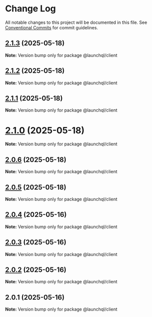 # Change Log

All notable changes to this project will be documented in this file.
See [Conventional Commits](https://conventionalcommits.org) for commit guidelines.

## [2.1.3](https://github.com/launchql/launchql/compare/@launchql/client@2.1.2...@launchql/client@2.1.3) (2025-05-18)

**Note:** Version bump only for package @launchql/client





## [2.1.2](https://github.com/launchql/launchql/compare/@launchql/client@2.1.1...@launchql/client@2.1.2) (2025-05-18)

**Note:** Version bump only for package @launchql/client





## [2.1.1](https://github.com/launchql/launchql/compare/@launchql/client@2.1.0...@launchql/client@2.1.1) (2025-05-18)

**Note:** Version bump only for package @launchql/client





# [2.1.0](https://github.com/launchql/launchql/compare/@launchql/client@2.0.6...@launchql/client@2.1.0) (2025-05-18)

**Note:** Version bump only for package @launchql/client





## [2.0.6](https://github.com/launchql/launchql/compare/@launchql/client@2.0.5...@launchql/client@2.0.6) (2025-05-18)

**Note:** Version bump only for package @launchql/client





## [2.0.5](https://github.com/launchql/launchql/compare/@launchql/client@2.0.4...@launchql/client@2.0.5) (2025-05-18)

**Note:** Version bump only for package @launchql/client





## [2.0.4](https://github.com/launchql/launchql/compare/@launchql/client@2.0.3...@launchql/client@2.0.4) (2025-05-16)

**Note:** Version bump only for package @launchql/client





## [2.0.3](https://github.com/launchql/launchql/compare/@launchql/client@2.0.2...@launchql/client@2.0.3) (2025-05-16)

**Note:** Version bump only for package @launchql/client





## [2.0.2](https://github.com/launchql/launchql/compare/@launchql/client@2.0.1...@launchql/client@2.0.2) (2025-05-16)

**Note:** Version bump only for package @launchql/client





## 2.0.1 (2025-05-16)

**Note:** Version bump only for package @launchql/client
